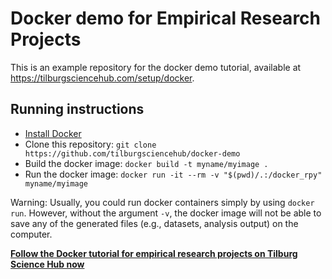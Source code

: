 # Docker demo for Empirical Research Projects

This is an example repository for the docker demo tutorial, available at https://tilburgsciencehub.com/setup/docker.

## Running instructions

- [Install Docker](https://tilburgsciencehub.com/get/docker)
- Clone this repository: `git clone https://github.com/tilburgsciencehub/docker-demo`
- Build the docker image: `docker build -t myname/myimage .`
- Run the docker image: `docker run -it --rm -v "$(pwd)/.:/docker_rpy" myname/myimage`


Warning: Usually, you could run docker containers simply by using `docker run`. However, without the argument `-v`, the docker image will not be able to save any of the generated files (e.g., datasets, analysis output) on the computer.

[__Follow the Docker tutorial for empirical research projects on Tilburg Science Hub now__](https://tilburgsciencehub.com/setup/docker)
